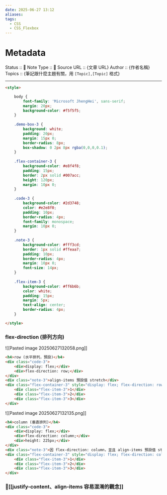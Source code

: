 ```yaml
---
date: 2025-06-27 13:12
aliases: 
tags:
  - CSS
  - CSS_Flexbox
---
```

# Metadata
Status :: 🌱
Note Type :: 📰
Source URL :: {文章 URL}
Author :: {作者名稱}
Topics :: {筆記跟什麼主題有關，用 `[Topic],[Topic]` 格式}

---

```html
<style>

	body {
		font-family: 'Microsoft JhengHei', sans-serif;
		margin: 20px;
		background-color: #f5f5f5;
	}
	
	.demo-box-3 {
		background: white;
		padding: 20px;
		margin: 15px 0;
		border-radius: 8px;
		box-shadow: 0 2px 8px rgba(0,0,0,0.1);
	}
	
	.flex-container-3 {
		background-color: #e8f4f8;
		padding: 15px;
		border: 2px solid #007acc;
		height: 120px;
		margin: 10px 0;
	}
	
	.code-3 {
		background-color: #2d3748;
		color: #e2e8f0;
		padding: 10px;
		border-radius: 4px;
		font-family: monospace;
		margin: 10px 0;
	}
	
	.note-3 {
		background-color: #fff3cd;
		border: 1px solid #ffeaa7;
		padding: 10px;
		border-radius: 4px;
		margin: 10px 0;
		font-size: 14px;
	}
	
	.flex-item-3 {
		background-color: #ff6b6b;
		color: white;
		padding: 15px;
		margin: 5px;
		text-align: center;
		border-radius: 4px;
	}

</style>
```

### flex-direction (排列方向)

![[Pasted image 20250627132058.png]]

```html
<h4>row (水平排列，預設)</h4>
<div class="code-3">
	<div>display: flex;</div>
	<div>flex-direction: row;</div>
</div>
<div class="note-3">align-items 預設值 stretch</div>
<div class="flex-container-3" style="display: flex; flex-direction: row;">
	<div class="flex-item-3">1</div>
	<div class="flex-item-3">2</div>
	<div class="flex-item-3">3</div>
</div>
```

![[Pasted image 20250627132135.png]]

```html
<h4>column (垂直排列)</h4>
<div class="code-3">
	<div>display: flex;</div>
	<div>flex-direction: column;</div>
	<div>height: 225px;</div>
</div>
<div class="note-3">因 flex-direction: column，並且 align-items 預設值 stretch，故滿版到最右邊</div>
<div class="flex-container-3" style="display: flex; flex-direction: column; height: 225px;">
	<div class="flex-item-3">1</div>
	<div class="flex-item-3">2</div>
	<div class="flex-item-3">3</div>
</div>
```

### 📑[[justify-content、align-items 容易混淆的觀念]]